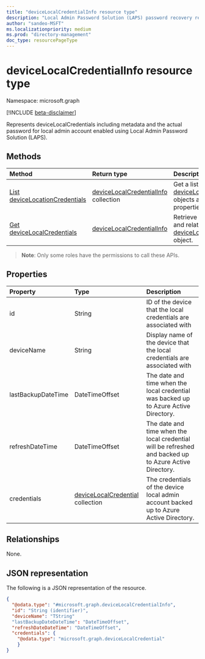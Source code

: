 ```yaml
---
title: "deviceLocalCredentialInfo resource type"
description: "Local Admin Password Solution (LAPS) password recovery resource"
author: "sandeo-MSFT"
ms.localizationpriority: medium
ms.prod: "directory-management"
doc_type: resourcePageType
---
```


# deviceLocalCredentialInfo resource type

Namespace: microsoft.graph

[!INCLUDE [beta-disclaimer](../../includes/beta-disclaimer.md)]

Represents deviceLocalCredentials including metadata and the actual password for local admin account enabled using Local Admin Password Solution (LAPS).

## Methods
|Method|Return type|Description|
|:---|:---|:---|
|[List deviceLocationCredentials](../api/laps-devicelocalcredentials-list.md)|[deviceLocalCredentialInfo](../resources/devicelocalcredentialinfo.md) collection|Get a list of the [deviceLocalCredentials](../resources/devicelocalcredentials.md) objects and their properties.|
|[Get deviceLocalCredentials](../api/laps-devicelocalcredentials-get.md)|[deviceLocalCredentialInfo](../resources/devicelocalcredentialinfo.md)|Retrieve the properties and relationships of a [deviceLocalCredentialInfo](../resources/devicelocalcredentialinfo.md) object.|

> **Note**: Only some roles have the permissions to call these APIs.

## Properties
|Property|Type|Description|
|:---|:---|:---|
|id|String| ID of the device that the local credentials are associated with|
|deviceName|String|Display name of the device that the local credentials are associated with|
|lastBackupDateTime|DateTimeOffset|The date and time when the local credential was backed up to Azure Active Directory.|
|refreshDateTime|DateTimeOffset|The date and time when the local credential will be refreshed and backed up to Azure Active Directory.|
|credentials|[deviceLocalCredential](../resources/devicelocalcredential.md) collection|The credentials of the device local admin account backed up to Azure Active Directory.|


## Relationships
None.

## JSON representation
The following is a JSON representation of the resource.
<!-- {
  "blockType": "resource",
  "keyProperty": "id",
  "@odata.type": "microsoft.graph.deviceLocalCredentialInfo",
  "baseType": "microsoft.graph.entity",
  "openType": false
}
-->
``` json
{
  "@odata.type": "#microsoft.graph.deviceLocalCredentialInfo",
  "id": "String (identifier)",
  "deviceName": "TString"
  "lastBackupDateDateTime": "DateTimeOffset",
  "refreshDateDateTime": "DateTimeOffset",
  "credentials": {
    "@odata.type": "microsoft.graph.deviceLocalCredential"
    }
}
```
